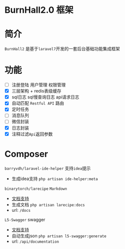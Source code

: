 BurnHall2.0 框架
========================

# 简介
`BurnHall2` 是基于`laravel7`开发的一套后台基础功能集成框架

# 功能
-[ ] 注册登陆 用户管理 权限管理
-[x] 三层架构 + redis表级缓存
-[x] sql日志 sql慢查询日志 api请求日志
-[x] 自动匹配 `Restful API` 路由
-[x] 定时任务
-[ ] 消息队列
-[ ] 微信封装
-[x] 日志封装
-[x] 注释过滤`Api`返回参数

# Composer
`barryvdh/laravel-ide-helper` 支持`idea`提示
* 生成idea支持 `php artisan ide-helper:meta`

`binarytorch/larecipe` `Markdown`
* [文档支持](https://larecipe.binarytorch.com.my/)
* 生成文档 `php artisan larecipe:docs`
* url: `/docs`

`L5-Swagger` swagger
* [文档支持](https://zircote.github.io/swagger-php/Getting-started.html)
* 自动生成json `php artisan l5-swagger:generate`
* url: `/api/documentation`

